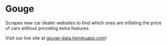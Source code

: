 # Gouge
Scrapes new car dealer websites to find which ones are inflating the price of cars without providing extra features.

Visit our live site at [gouge-data.herokuapp.com](https://gouge-data.herokuapp.com)!
